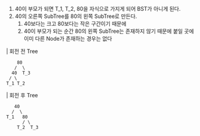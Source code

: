 
1. 40이 부모가 되면 T_1, T_2, 80을 자식으로 가지게 되어 BST가 아니게 된다.
2. 40의 오른쪽 SubTree를 80의 왼쪽 SubTree로 만든다.
	1. 40보다는 크고 80보다는 작은 구간이기 때문에
	2. 40이 부모가 되는 순간 80의 왼쪽 SubTree는 존재하지 않기 때문에 붙일 곳에 이미 다른 Node가 존재하는 경우는 없다

| 회전 전 Tree
```
    80
   /  \
  40  T_3
 / \
T_1 T_2

```

| 회전 후 Tree
```
   40
  /  \
T_1   80
      / \
    T_2  T_3

```
